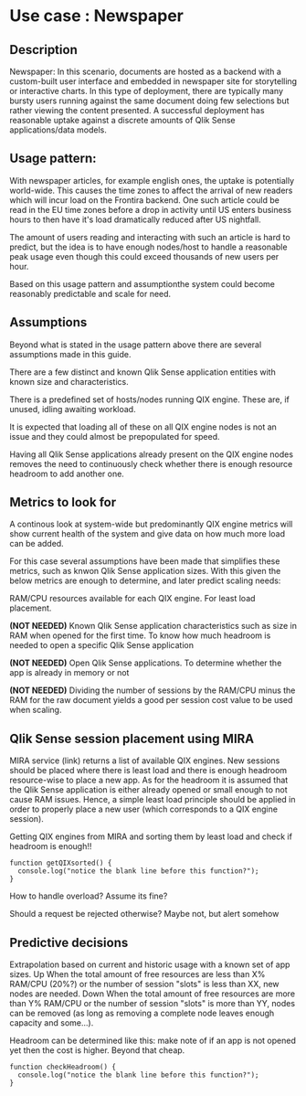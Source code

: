 # Use case : Newspaper

## Description
Newspaper: In this scenario, documents are hosted as a backend with a custom-built user interface and embedded in newspaper site for storytelling or interactive charts.
In this type of deployment, there are typically many bursty users running against the same document doing few selections but rather viewing the content presented.
A successful deployment has reasonable uptake against a discrete amounts of Qlik Sense applications/data models.

## Usage pattern:
With newspaper articles, for example english ones, the uptake is potentially world-wide.
This causes the time zones to affect the arrival of new readers which will incur load on the Frontira backend.
One such article could be read in the EU time zones before a drop in activity until US enters business hours to then have it's load dramatically reduced after US nightfall.

The amount of users reading and interacting with such an article is hard to predict, but the idea is to have enough nodes/host to handle a reasonable peak usage
even though this could exceed thousands of new users per hour.

Based on this usage pattern and assumptionthe system could become reasonably predictable and scale for need.

## Assumptions
Beyond what is stated in the usage pattern above there are several assumptions made in this guide.

There are a few distinct and known Qlik Sense application entities with known size and characteristics.

There is a predefined set of hosts/nodes running QIX engine. These are, if unused, idling awaiting workload.

It is expected that loading all of these on all QIX engine nodes is not an issue and they could almost be prepopulated for speed.

Having all Qlik Sense applications already present on the QIX engine nodes removes the need to continuously check whether there is enough resource headroom to add another one.

## Metrics to look for
A continous look at system-wide but predominantly QIX engine metrics will show current health of the system and give data on how much more load can be added.

For this case several assumptions have been made that simplifies these metrics, such as knwon Qlik Sense application sizes.
With this given the below metrics are enough to determine, and later predict scaling needs:

RAM/CPU resources available for each QIX engine. For least load placement.

**(NOT NEEDED)** Known Qlik Sense application characteristics such as size in RAM when opened for the first time. To know how much headroom is needed to open a specific Qlik Sense application

**(NOT NEEDED)** Open Qlik Sense applications. To determine whether the app is already in memory or not

**(NOT NEEDED)** Dividing the number of sessions by the RAM/CPU minus the RAM for the raw document yields a good per session cost value to be used when scaling.

## Qlik Sense session placement using MIRA
MIRA service (link) returns a list of available QIX engines.
New sessions should be placed where there is least load and there is enough headroom resource-wise to place a new app.
As for the headroom it is assumed that the Qlik Sense application is either already opened or small enough to not cause RAM issues.
Hence, a simple least load principle should be applied in order to properly place a new user (which corresponds to a QIX engine session).

Getting QIX engines from MIRA and sorting them by least load and check if headroom is enough!!
```
function getQIXsorted() {
  console.log("notice the blank line before this function?");
}
```


How to handle overload?
Assume its fine?

Should a request be rejected otherwise?
Maybe not, but alert somehow

## Predictive decisions
Extrapolation based on current and historic usage with a known set of app sizes.
Up
When the total amount of free resources are less than X% RAM/CPU (20%?) or the number of session "slots" is less than XX, new nodes are needed.
Down
When the total amount of free resources are more than Y% RAM/CPU or the number of session "slots" is more than YY, nodes can be removed (as long as removing a complete node leaves enough capacity and some...).

Headroom can be determined like this:
make note of if an app is not opened yet then the cost is higher. Beyond that cheap.
```
function checkHeadroom() {
  console.log("notice the blank line before this function?");
}
```

